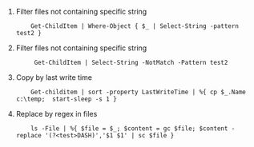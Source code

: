 1. Filter files not containing specific string
    ```
        Get-ChildItem | Where-Object { $_ | Select-String -pattern test2 }
    ```

2. Filter files not containing specific string
    ```
         Get-ChildItem | Select-String -NotMatch -Pattern test2
    ```
3. Copy by last write time

    ```
        Get-childitem | sort -property LastWriteTime | %{ cp $_.Name c:\temp;  start-sleep -s 1 }
    ```
4. Replace by regex in files

    ```
        ls -File | %{ $file = $_; $content = gc $file; $content -replace '(?<test>DASH)','$1 $1' | sc $file }
    ```
    
